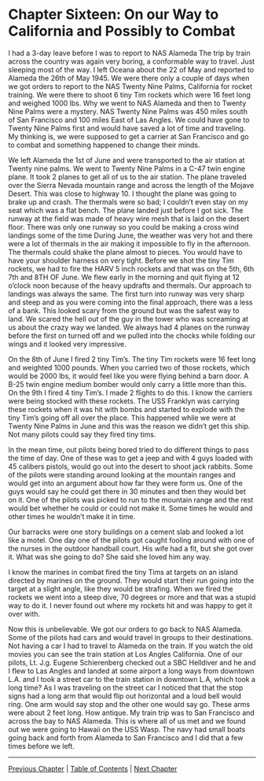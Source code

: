 # Chapter Sixteen: On our Way to California and Possibly to Combat

I had a 3-day leave before I was to report to NAS Alameda The trip by train across the country was again very boring, a conformable way to travel. Just sleeping most of the way. I left Oceana about the 22 of May and reported to Alameda the 26th of May 1945. We were there only a couple of days when we got orders to report to the NAS Twenty Nine Palms, California for rocket training. We were there to shoot 6 tiny Tim rockets which were 16 feet long and weighed 1000 lbs. Why we went to NAS Alameda and then to Twenty Nine Palms were a mystery. NAS Twenty Nine Palms was 450 miles south of San Francisco and 100 miles East of Las Angles. We could have gone to Twenty Nine Palms first and would have saved a lot of time and traveling. My thinking is, we were supposed to get a carrier at San Francisco and go to combat and something happened to change their minds.

We left Alameda the 1st of June and were transported to the air station at Twenty nine palms. We went to Twenty Nine Palms in a C-47 twin engine plane. It took 2 planes to get all of us to the air station. The plane traveled over the Sierra Nevada mountain range and across the length of the Mojave Desert. This was close to highway 10. I thought the plane was going to brake up and crash. The thermals were so bad; I couldn’t even stay on my seat which was a flat bench. The plane landed just before I got sick. The runway at the field was made of heavy wire mesh that is laid on the desert floor. There was only one runway so you could be making a cross wind landings some of the time During June, the weather was very hot and there were a lot of thermals in the air making it impossible to fly in the afternoon. The thermals could shake the plane almost to pieces. You would have to have your shoulder harness on very tight. Before we shot the tiny Tim rockets, we had to fire the HARV 5 inch rockets and that was on the 5th, 6th 7th and 8TH OF June. We flew early in the morning and quit flying at 12 o’clock noon because of the heavy updrafts and thermals. Our approach to landings was always the same. The first turn into runway was very sharp and steep and as you were coming into the final approach, there was a less of a bank. This looked scary from the ground but was the safest way to land. We scared the hell out of the guy in the tower who was screaming at us about the crazy way we landed. We always had 4 planes on the runway before the first on turned off and we pulled into the chocks while folding our wings and it looked very impressive.

On the 8th of June I fired 2 tiny Tim’s. The tiny Tim rockets were 16 feet long and weighted 1000 pounds. When you carried two of those rockets, which would be 2000 lbs, it would feel like you were flying behind a barn door. A B-25 twin engine medium bomber would only carry a little more than this. On the 9th I fired 4 tiny Tim’s. I made 2 flights to do this. I know the carriers were being stocked with these rockets. The USS Franklyn was carrying these rockets when it was hit with bombs and started to explode with the tiny Tim’s going off all over the place. This happened while we were at Twenty Nine Palms in June and this was the reason we didn’t get this ship. Not many pilots could say they fired tiny tims.

In the mean time, out pilots being bored tried to do different things to pass the time of day. One of these was to get a jeep and with 4 guys loaded with 45 calibers pistols, would go out into the desert to shoot jack rabbits. Some of the pilots were standing around looking at the mountain ranges and would get into an argument about how far they were form us. One of the guys would say he could get there in 30 minutes and then they would bet on it. One of the pilots was picked to run to the mountain range and the rest would bet whether he could or could not make it. Some times he would and other times he wouldn’t make it in time.

Our barracks were one story buildings on a cement slab and looked a lot like a motel. One day one of the pilots got caught fooling around with one of the nurses in the outdoor handball court. His wife had a fit, but she got over it. What was she going to do? She said she loved him any way.

I know the marines in combat fired the tiny Tims at targets on an island directed by marines on the ground. They would start their run going into the target at a slight angle, like they would be strafing. When we fired the rockets we went into a steep dive, 70 degrees or more and that was a stupid way to do it. I never found out where my rockets hit and was happy to get it over with.

Now this is unbelievable. We got our orders to go back to NAS Alameda. Some of the pilots had cars and would travel in groups to their destinations. Not having a car I had to travel to Alameda on the train. If you watch the old movies you can see the train station at Los Angles California. One of our pilots, Lt. J.g. Eugene Schierenberg checked out a SBC Helldiver and he and I flew to Las Angles and landed at some airport a long ways from downtown L.A. and I took a street car to the train station in downtown L.A, which took a long time? As I was traveling on the street car I noticed that that the stop signs had a long arm that would flip out horizontal and a loud bell would ring. One arm would say stop and the other one would say go. These arms were about 2 feet long. How antique. My train trip was to San Francisco and across the bay to NAS Alameda. This is where all of us met and we found out we were going to Hawaii on the USS Wasp. The navy had small boats going back and forth from Alameda to San Francisco and I did that a few times before we left.

---
[Previous Chapter](chapter15.md) | [Table of Contents](../README.md) | [Next Chapter](chapter17.md)
